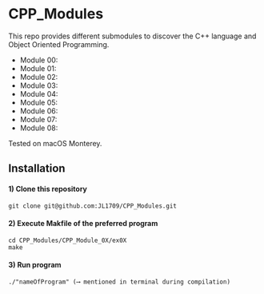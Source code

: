 # CPP_Modules
This repo provides different submodules to discover the C++ language and Object Oriented Programming.
- Module 00: 
- Module 01:
- Module 02:
- Module 03:
- Module 04:
- Module 05:
- Module 06:
- Module 07:
- Module 08: 

Tested on macOS Monterey.

## Installation

#### 1) Clone this repository 
```
git clone git@github.com:JL1709/CPP_Modules.git
```

#### 2) Execute Makfile of the preferred program
```
cd CPP_Modules/CPP_Module_0X/ex0X
make
```

#### 3)  Run program
```
./"nameOfProgram" (⟶ mentioned in terminal during compilation)
```
